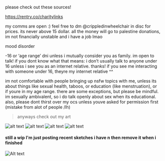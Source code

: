 please check out these sources!

https://rentry.co/charitylinks

my comms are open :) feel free to dm @crippledinwheelchair in disc for prices. its never above 15 dollar. all the money will go to palestine donations, im not financially unstable and i have a job lmao

mood disorder

-16 or ‘age range’ dni unless i mutually consider you as family. im open to talk! if you dont know what that means: i don’t usually talk to anyone under 16 unless i see you as an internet relative. thanks! if you see me interacting with someone under 16, theyre my internet relative ^^

im not comfortable with people bringing up nsfw topics with me, unless its about things like sexual health, taboos, or education (like menstruation), or if youre in my age range. there are some exceptions, but please be mindful. im sexually ambivalent, so i do talk openly about sex when its educational. also, please dont thirst over my ocs unless youve asked for permission first (mistake from alot of people /lh)

> anyways check out my art

![alt text](https://files.catbox.moe/p3im38.png)
![alt text](https://files.catbox.moe/mzysu8.png)
![alt text](https://files.catbox.moe/d80ahu.jpg)
![alt text](https://files.catbox.moe/n75jco.png)
#### still a wip I'm just posting recent sketches i have n then remove it when i finished
![Alt text](https://files.catbox.moe/ztam00.jpg)
